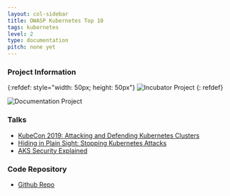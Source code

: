 ```yaml
---
layout: col-sidebar
title: OWASP Kubernetes Top 10
tags: kubernetes
level: 2
type: documentation
pitch: none yet
---
```


### Project Information

{:refdef: style="width: 50px; height: 50px"}
![Incubator Project](/assets/images/common/owasp_level_incubator.svg)
{: refdef}

![Documentation Project](/assets/images/common/owasp_documentation_project.svg)

### Talks
- [KubeCon 2019: Attacking and Defending Kubernetes Clusters](https://www.youtube.com/watch?v=UdMFTdeAL1s)
- [Hiding in Plain Sight: Stopping Kubernetes Attacks](https://www.youtube.com/watch?v=8LWHzP72ln4)
- [AKS Security Explained](https://www.youtube.com/watch?v=JD3mj5bTOuk)

### Code Repository
* [Github Repo](https://github.com/OWASP/www-project-kubernetes-top-ten)

